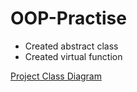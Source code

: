 # OOP-Practise

- Created abstract class
- Created virtual function

[Project Class Diagram](https://github.com/DimaSidorenko/OOP-Practise/blob/master/%D0%9B%D0%A02%20%D0%94%D0%B8%D0%B0%D0%B3%D1%80%D0%B0%D0%BC%D0%BC%D0%B0%20%D0%BA%D0%BB%D0%B0%D1%81%D1%81%D0%BE%D0%B2.png)
